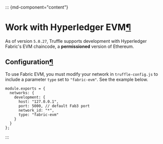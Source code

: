 <div>

::: {md-component="content"}
# Work with Hyperledger EVM[¶](#work-with-hyperledger-evm "Permanent link")

As of version `5.0.27`, Truffle supports development with Hyperledger
Fabric\'s EVM chaincode, a **permissioned** version of Ethereum.

## Configuration[¶](#configuration "Permanent link")

To use Fabric EVM, you must modify your network in `truffle-config.js`
to include a parameter `type` set to `"fabric-evm"`. See the example
below.

<div>

``` {#__code_1}
module.exports = {
  networks: {
    development: {
      host: "127.0.0.1",
      port: 5000, // default Fab3 port
      network_id: "*",
      type: "fabric-evm"
    }
  }
};
```

</div>
:::

</div>
